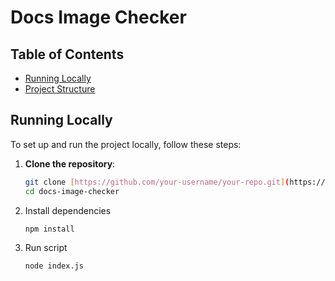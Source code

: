 # Docs Image Checker

## Table of Contents
- [Running Locally](#running-locally)
- [Project Structure](#project-structure)

## Running Locally

To set up and run the project locally, follow these steps:

1. **Clone the repository**:
   ```bash
   git clone [https://github.com/your-username/your-repo.git](https://github.com/john-rock/docs-image-checker.git)
   cd docs-image-checker
    ```
2. Install dependencies
   ```bash
   npm install
    ```
3. Run script
   ```bash
   node index.js
   ```
